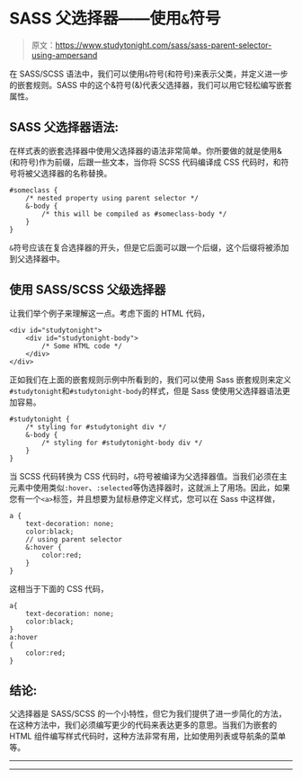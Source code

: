 # SASS 父选择器——使用`&`符号

> 原文：<https://www.studytonight.com/sass/sass-parent-selector-using-ampersand>

在 SASS/SCSS 语法中，我们可以使用`&`符号(和符号)来表示父类，并定义进一步的嵌套规则。SASS 中的这个&符号(&)代表父选择器，我们可以用它轻松编写嵌套属性。

## SASS 父选择器语法:

在样式表的嵌套选择器中使用父选择器的语法非常简单。你所要做的就是使用&(和符号)作为前缀，后跟一些文本，当你将 SCSS 代码编译成 CSS 代码时，和符号将被父选择器的名称替换。

```
#someclass {
    /* nested property using parent selector */
    &-body {
        /* this will be compiled as #someclass-body */
    }
}
```

`&`符号应该在复合选择器的开头，但是它后面可以跟一个后缀，这个后缀将被添加到父选择器中。

## 使用 SASS/SCSS 父级选择器

让我们举个例子来理解这一点。考虑下面的 HTML 代码，

```
<div id="studytonight">
    <div id="studytonight-body">
        /* Some HTML code */
    </div>
</div>
```

正如我们在上面的嵌套规则示例中所看到的，我们可以使用 Sass 嵌套规则来定义`#studytonight`和`#studytonight-body`的样式，但是 Sass 使使用父选择器语法更加容易。

```
#studytonight {
    /* styling for #studytonight div */
    &-body {
        /* styling for #studytonight-body div */
    }
}
```

当 SCSS 代码转换为 CSS 代码时，`&`符号被编译为父选择器值。当我们必须在主元素中使用类似`:hover`、`:selected`等伪选择器时，这就派上了用场。因此，如果您有一个`<a>`标签，并且想要为鼠标悬停定义样式，您可以在 Sass 中这样做，

```
a {
    text-decoration: none;
    color:black;
    // using parent selector
    &:hover {
        color:red;
    }
}
```

这相当于下面的 CSS 代码，

```
a{ 
    text-decoration: none;
    color:black;
}
a:hover
{
    color:red;
}
```

## 结论:

父选择器是 SASS/SCSS 的一个小特性，但它为我们提供了进一步简化的方法，在这种方法中，我们必须编写更少的代码来表达更多的意思。当我们为嵌套的 HTML 组件编写样式代码时，这种方法非常有用，比如使用列表或导航条的菜单等。

* * *

* * *